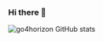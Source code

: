 ### Hi there 👋

![go4horizon GitHub stats](https://github-readme-stats-4pefcyknd-go4horizon.vercel.app/api/top-langs/?username=go4horizon&count_private=true&layout=compact&exclude_repo=github-readme-stats&theme=tokyonight)

<!-- <a><img align="center" src="https://github-readme-stats.vercel.app/api/top-langs/?username=go4horizon&layout=compact&langs_count=10&exclude_repo=jhipster-books" /></a> -->
<!-- <img align="center" src="https://github-readme-stats-rezxepbdx-go4horizon.vercel.app/api?username=go4horizon&show_icons=true&hide_rank=true&include_all_commits=true&hide=contribs,prs&count_private=true&layout=compact&exclude_repo=github-readme-stats&theme=tokyonight" /> -->


<!-- - 👋 Hi, I’m @go4horizon
- 👀 I’m interested in ...
- 🌱 I’m currently learning ...
- 💞️ I’m looking to collaborate on ...
- 📫 How to reach me ...
 -->
<!---
go4horizon/go4horizon is a ✨ special ✨ repository because its `README.md` (this file) appears on your GitHub profile.
You can click the Preview link to take a look at your changes.
--->
